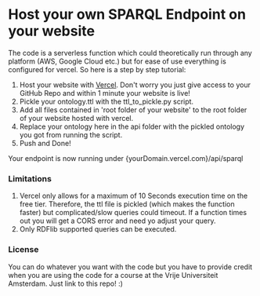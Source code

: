 # Host your own SPARQL Endpoint on your website  

The code is a serverless function which could theoretically run through any platform (AWS, Google Cloud etc.) but for ease of use everything is configured for vercel. So here is a step by step tutorial:  

1. Host your website with [Vercel](https://vercel.com/). Don't worry you just give access to your GitHub Repo and within 1 minute your website is live!
2. Pickle your ontology.ttl with the ttl_to_pickle.py script. 
3. Add all files contained in 'root folder of your website' to the root folder of your website hosted with vercel. 
4. Replace your ontology here in the api folder with the pickled ontology you got from running the script.
5. Push and Done!  

Your endpoint is now running under {yourDomain.vercel.com}/api/sparql

### Limitations
1. Vercel only allows for a maximum of 10 Seconds execution time on the free tier. Therefore, the ttl file is pickled (which makes the function faster) but complicated/slow queries could timeout. If a function times out you will get a CORS error and need yo adjust your query.
2. Only RDFlib supported queries can be executed.


### License
You can do whatever you want with the code but you have to provide credit when you are using the code for a course at the Vrije Universiteit Amsterdam. Just link to this repo! :)
